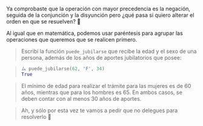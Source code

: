 Ya comprobaste que la operación con mayor precedencia es la negación, seguida de la conjunción y la disyunción pero ¿qué pasa si quiero alterar el orden en que se resuelven? :thought_balloon:

Al igual que en matemática, podemos usar paréntesis para agrupar las operaciones que queremos que se realicen primero.

> Escribí la función `puede_jubilarse` que recibe la edad y el sexo de una persona, además de los años de aportes jubilatorios que posee:

> ```python
> ム puede_jubilarse(62, 'F', 34)
> True
> ```

> El mínimo de edad para realizar el trámite para las mujeres es de 60 años, mientras que para los hombres es 65. En ambos casos, se deben contar con al menos 30 años de aportes.


> Ah, y sólo por esta vez te vamos a pedir que no delegues para resolverlo :see_no_evil:
